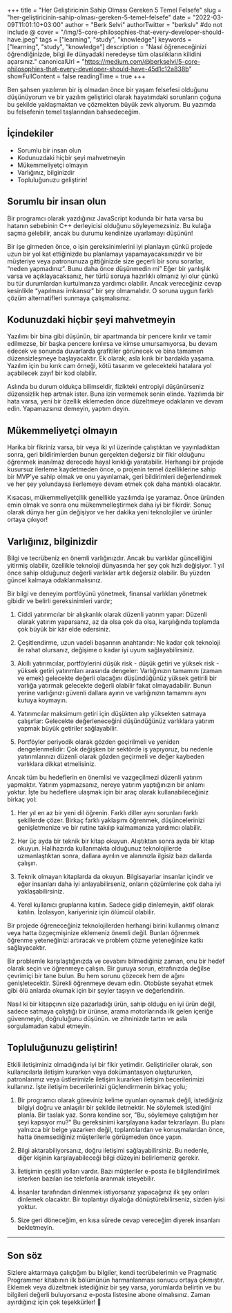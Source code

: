 +++
title = "Her Geliştiricinin Sahip Olması Gereken 5 Temel Felsefe"
slug = "her-geliştiricinin-sahip-olması-gereken-5-temel-felsefe"
date = "2022-03-09T11:01:10+03:00"
author = "Berk Selvi"
authorTwitter = "berkslv" #do not include @
cover = "/img/5-core-philosophies-that-every-developer-should-have.jpeg"
tags = ["learning", "study", "knowledge"]
keywords = ["learning", "study", "knowledge"]
description = "Nasıl öğreneceğinizi öğrendiğinizde, bilgi ile dünyadaki neredeyse tüm olasılıkların kilidini açarsınız."
canonicalUrl = "https://medium.com/@berkselvi/5-core-philosophies-that-every-developer-should-have-45d1c12a838b"
showFullContent = false
readingTime = true
+++

Ben şahsen yazılımın bir iş olmadan önce bir yaşam felsefesi olduğunu düşünüyorum ve bir yazılım geliştirici olarak hayatımdaki sorunların çoğuna bu şekilde yaklaşmaktan ve çözmekten büyük zevk alıyorum. Bu yazımda bu felsefenin temel taşlarından bahsedeceğim.


##  İçindekiler
- Sorumlu bir insan olun
- Kodunuzdaki hiçbir şeyi mahvetmeyin
- Mükemmeliyetçi olmayın
- Varlığınız, bilginizdir
- Topluluğunuzu geliştirin!



## Sorumlu bir insan olun

Bir programcı olarak yazdığınız JavaScript kodunda bir hata varsa bu hatanın sebebinin C++ derleyicisi olduğunu söyleyemezsiniz. Bu kulağa saçma gelebilir, ancak bu durumu kendinize uyarlamayı düşünün!

Bir işe girmeden önce, o işin gereksinimlerini iyi planlayın çünkü projede uzun bir yol kat ettiğinizde bu planlamayı yapamayacaksınızdır ve bir müşteriye veya patronunuza gittiğinizde size geçerli bir soru sorarlar, “neden yapmadınız”. Bunu daha önce düşünmedin mi” Eğer bir yanlışlık varsa ve açıklayacaksanız, her türlü soruya hazırlıklı olmanız iyi olur çünkü bu tür durumlardan kurtulmanıza yardımcı olabilir. Ancak vereceğiniz cevap kesinlikle “yapılması imkansız” bir şey olmamalıdır. O soruna uygun farklı çözüm alternatifleri sunmaya çalışmalısınız.

## Kodunuzdaki hiçbir şeyi mahvetmeyin

Yazılımı bir bina gibi düşünün, bir apartmanda bir pencere kırılır ve tamir edilmezse, bir başka pencere kırılırsa ve kimse umursamıyorsa, bu devam edecek ve sonunda duvarlarda grafitiler görünecek ve bina tamamen düzensizleşmeye başlayacaktır. Ek olarak; asla kırık bir bardakla yaşama. Yazılım için bu kırık cam örneği, kötü tasarım ve gelecekteki hatalara yol açabilecek zayıf bir kod olabilir.

Aslında bu durum oldukça bilimseldir, fizikteki entropiyi düşünürseniz düzensizlik hep artmak ister. Buna izin vermemek senin elinde. Yazılımda bir hata varsa, yeni bir özellik eklemeden önce düzeltmeye odaklanın ve devam edin. Yapamazsınız demeyin, yaptım deyin.

## Mükemmeliyetçi olmayın

Harika bir fikriniz varsa, bir veya iki yıl üzerinde çalıştıktan ve yayınladıktan sonra, geri bildirimlerden bunun gerçekten değersiz bir fikir olduğunu öğrenmek inanılmaz derecede hayal kırıklığı yaratabilir. Herhangi bir projede kusursuz ilerleme kaydetmeden önce, o projenin temel özelliklerine sahip bir MVP'ye sahip olmak ve onu yayınlamak, geri bildirimleri değerlendirmek ve her şey yolundaysa ilerlemeye devam etmek çok daha mantıklı olacaktır.

Kısacası, mükemmeliyetçilik genellikle yazılımda işe yaramaz. Önce üründen emin olmak ve sonra onu mükemmelleştirmek daha iyi bir fikirdir. Sonuç olarak dünya her gün değişiyor ve her dakika yeni teknolojiler ve ürünler ortaya çıkıyor!


## Varlığınız, bilginizdir

Bilgi ve tecrübeniz en önemli varlığınızdır. Ancak bu varlıklar güncelliğini yitirmiş olabilir, özellikle teknoloji dünyasında her şey çok hızlı değişiyor. 1 yıl önce sahip olduğunuz değerli varlıklar artık değersiz olabilir. Bu yüzden güncel kalmaya odaklanmalısınız.

Bir bilgi ve deneyim portföyünü yönetmek, finansal varlıkları yönetmek gibidir ve belirli gereksinimleri vardır;

1. Ciddi yatırımcılar bir alışkanlık olarak düzenli yatırım yapar: Düzenli olarak yatırım yaparsanız, az da olsa çok da olsa, karşılığında toplamda çok büyük bir kâr elde edersiniz.

2. Çeşitlendirme, uzun vadeli başarının anahtarıdır: Ne kadar çok teknoloji ile rahat olursanız, değişime o kadar iyi uyum sağlayabilirsiniz.

3. Akıllı yatırımcılar, portföylerini düşük risk - düşük getiri ve yüksek risk - yüksek getiri yatırımları arasında dengeler: Varlığınızın tamamını (zaman ve emek) gelecekte değerli olacağını düşündüğünüz yüksek getirili bir varlığa yatırmak gelecekte değerli olabilir fakat olmayadabilir. Bunun yerine varlığınızı güvenli dallara ayırın ve varlığınızın tamamını aynı kutuya koymayın.

4. Yatırımcılar maksimum getiri için düşükten alıp yüksekten satmaya çalışırlar: Gelecekte değerleneceğini düşündüğünüz varlıklara yatırım yapmak büyük getiriler sağlayabilir.

5. Portföyler periyodik olarak gözden geçirilmeli ve yeniden dengelenmelidir: Çok değişken bir sektörde iş yapıyoruz, bu nedenle yatırımlarınızı düzenli olarak gözden geçirmeli ve değer kaybeden varlıklara dikkat etmelisiniz.

Ancak tüm bu hedeflerin en önemlisi ve vazgeçilmezi düzenli yatırım yapmaktır. Yatırım yapmazsanız, nereye yatırım yaptığınızın bir anlamı yoktur. İşte bu hedeflere ulaşmak için bir araç olarak kullanabileceğiniz birkaç yol:

1. Her yıl en az bir yeni dil öğrenin. Farklı diller aynı sorunları farklı şekillerde çözer. Birkaç farklı yaklaşımı öğrenmek, düşüncelerinizi genişletmenize ve bir rutine takılıp kalmamanıza yardımcı olabilir.

2. Her üç ayda bir teknik bir kitap okuyun. Alıştıktan sonra ayda bir kitap okuyun. Halihazırda kullanmakta olduğunuz teknolojilerde uzmanlaştıktan sonra, dallara ayrılın ve alanınızla ilgisiz bazı dallarda çalışın.

3. Teknik olmayan kitaplarda da okuyun. Bilgisayarlar insanlar içindir ve eğer insanları daha iyi anlayabilirseniz, onların çözümlerine çok daha iyi yaklaşabilirsiniz.

4. Yerel kullanıcı gruplarına katılın. Sadece gidip dinlemeyin, aktif olarak katılın. İzolasyon, kariyeriniz için ölümcül olabilir.

Bir projede öğreneceğiniz teknolojilerden herhangi birini kullanmış olmanız veya hatta özgeçmişinize eklemeniz önemli değil. Bunları öğrenmek öğrenme yeteneğinizi artıracak ve problem çözme yeteneğinize katkı sağlayacaktır.

Bir problemle karşılaştığınızda ve cevabını bilmediğiniz zaman, onu bir hedef olarak seçin ve öğrenmeye çalışın. Bir guruya sorun, etrafınızda değilse çevrimiçi bir tane bulun. Bu hem sorunu çözecek hem de ağını genişletecektir. Sürekli öğrenmeye devam edin. Otobüste seyahat etmek gibi ölü anlarda okumak için bir şeyler taşıyın ve değerlendirin.

Nasıl ki bir kitapçının size pazarladığı ürün, sahip olduğu en iyi ürün değil, sadece satmaya çalıştığı bir ürünse, arama motorlarında ilk gelen içeriğe güvenmeyin, doğruluğunu düşünün. ve zihninizde tartın ve asla sorgulamadan kabul etmeyin.

## Topluluğunuzu geliştirin!

Etkili iletişiminiz olmadığında iyi bir fikir yetimdir. Geliştiriciler olarak, son kullanıcılarla iletişim kurarken veya dokümantasyon oluştururken, patronlarımız veya üstlerimizle iletişim kurarken iletişim becerilerimizi kullanırız. İşte iletişim becerilerinizi güçlendirmenin birkaç yolu;

1. Bir programcı olarak göreviniz kelime oyunları oynamak değil, istediğiniz bilgiyi doğru ve anlaşılır bir şekilde iletmektir. Ne söylemek istediğini planla. Bir taslak yaz. Sonra kendine sor, "Bu, söylemeye çalıştığım her şeyi kapsıyor mu?" Bu gereksinimi karşılayana kadar tekrarlayın. Bu planı yalnızca bir belge yazarken değil, toplantılardan ve konuşmalardan önce, hatta önemsediğiniz müşterilerle görüşmeden önce yapın.
   
2. Bilgi aktarabiliyorsanız, doğru iletişimi sağlayabilirsiniz. Bu nedenle, diğer kişinin karşılayabileceği bilgi düzeyini belirlemeniz gerekir.

3. İletişimin çeşitli yolları vardır. Bazı müşteriler e-posta ile bilgilendirilmek isterken bazıları ise telefonla aranmak isteyebilir.

4. İnsanlar tarafından dinlenmek istiyorsanız yapacağınız ilk şey onları dinlemek olacaktır. Bir toplantıyı diyaloğa dönüştürebilirseniz, sizden iyisi yoktur.

5. Size geri döneceğim, en kısa sürede cevap vereceğim diyerek insanları bekletmeyin.


---


## Son söz

Sizlere aktarmaya çalıştığım bu bilgiler, kendi tecrübelerimin ve Pragmatic Programmer kitabının ilk bölümünün harmanlanması sonucu ortaya çıkmıştır. Eklemek veya düzeltmek istediğiniz bir şey varsa, yorumlarda belirtin ve bu bilgileri değerli buluyorsanız e-posta listesine abone olmalısınız. Zaman ayırdığınız için çok teşekkürler! 🥳